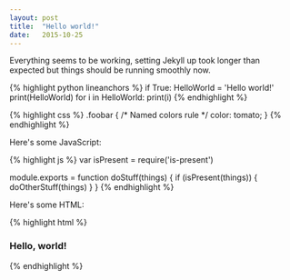 ```yaml
---
layout: post
title:  "Hello world!"
date:   2015-10-25
---
```


Everything seems to be working, setting Jekyll up took longer than expected but things should be running smoothly now.

{% highlight python lineanchors %}
if True:
	HelloWorld = 'Hello world!'
	print(HelloWorld)
for i in HelloWorld:
	print(i)
{% endhighlight %}


{% highlight css %}
.foobar {
  /* Named colors rule */
  color: tomato;
}
{% endhighlight %}

Here's some JavaScript:

{% highlight js %}
var isPresent = require('is-present')

module.exports = function doStuff(things) {
  if (isPresent(things)) {
    doOtherStuff(things)
  }
}
{% endhighlight %}

Here's some HTML:

{% highlight html %}
<div class="m0 p0 bg-blue white">
  <h3 class="h1">Hello, world!</h3>
</div>
{% endhighlight %}

